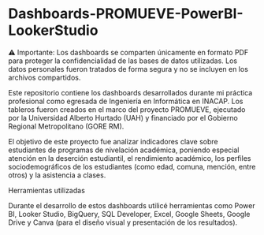 # Dashboards-PROMUEVE-PowerBI-LookerStudio
⚠️ Importante: Los dashboards se comparten únicamente en formato PDF para proteger la confidencialidad de las bases de datos utilizadas.
Los datos personales fueron tratados de forma segura y no se incluyen en los archivos compartidos.

Este repositorio contiene los dashboards desarrollados durante mi práctica profesional como egresada de Ingeniería en Informática en INACAP. Los tableros fueron creados en el marco del proyecto PROMUEVE, ejecutado por la Universidad Alberto Hurtado (UAH) y financiado por el Gobierno Regional Metropolitano (GORE RM).

El objetivo de este proyecto fue analizar indicadores clave sobre estudiantes de programas de nivelación académica, poniendo especial atención en la deserción estudiantil, el rendimiento académico, los perfiles sociodemográficos de los estudiantes (como edad, comuna, mención, entre otros) y la asistencia a clases.

Herramientas utilizadas

Durante el desarrollo de estos dashboards utilicé herramientas como Power BI, Looker Studio, BigQuery, SQL Developer, Excel, Google Sheets, Google Drive y Canva (para el diseño visual y presentación de los resultados).
